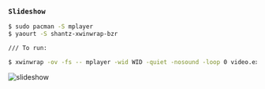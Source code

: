 ### `Slideshow`
```sh
$ sudo pacman -S mplayer
$ yaourt -S shantz-xwinwrap-bzr

/// To run:

$ xwinwrap -ov -fs -- mplayer -wid WID -quiet -nosound -loop 0 video.extension

```

![slideshow](https://raw.githubusercontent.com/Sup3r-Us3r/MyDotfiles/master/Screenshots/slideshow.png)